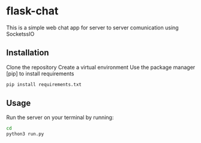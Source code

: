 # flask-chat
This is a simple web chat app for server to server comunication using SocketssIO
## Installation
Clone the repository
Create a virtual environment
Use the package manager [pip] to install requirements
```bash
pip install requirements.txt
```
## Usage
Run the server on your terminal by running:

```bash
cd
python3 run.py
```


